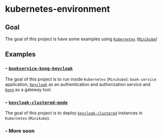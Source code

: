 # kubernetes-environment

## Goal

The goal of this project is have some examples using [`Kubernetes`](https://kubernetes.io) ([`Minikube`](https://github.com/kubernetes/minikube))

## Examples

### - [`bookservice-kong-keycloak`](https://github.com/ivangfr/kubernetes-environment/tree/master/bookservice-kong-keycloak)

The goal of this project is to run inside `Kubernetes` (`Minikube`): `book-service` application, [`Keycloak`](https://www.keycloak.org) as an authentication and authorization service and [`Kong`](https://konghq.com) as a gateway tool.

### - [`keycloak-clustered-mode`](https://github.com/ivangfr/kubernetes-environment/tree/master/keycloak-clustered-mode)

The goal of this project is to deploy [`keycloak-clustered`](https://github.com/ivangfr/keycloak-clustered) instances in `Kubernetes` (`Minikube`).

### - More soon